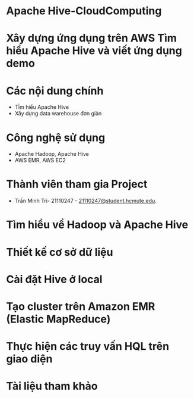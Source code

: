# Apache Hive-CloudComputing 
# Xây dựng ứng dụng trên AWS Tìm hiểu Apache Hive và viết ứng dụng demo
# Các nội dung chính
- Tì̀m hiểu Apache Hive
- Xây dựng data warehouse đơn giản
# Công nghệ sử dụng
- Apache Hadoop, Apache Hive
- AWS EMR, AWS EC2
# Thành viên tham gia Project
- Trần Minh Trí- 21110247 - 21110247@student.hcmute.edu.
# Tìm hiểu về Hadoop và Apache Hive
# Thiết kế cơ sở dữ liệu
# Cài đặt Hive ở local
# Tạo cluster trên Amazon EMR (Elastic MapReduce)
# Thực hiện các truy vấn HQL trên giao diện
# Tài liệu tham khảo
